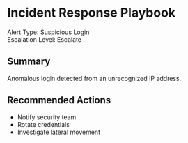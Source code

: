 # Incident Response Playbook

Alert Type: Suspicious Login  
Escalation Level: Escalate  

## Summary
Anomalous login detected from an unrecognized IP address.

## Recommended Actions
- Notify security team
- Rotate credentials
- Investigate lateral movement
